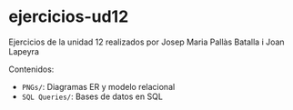 # ejercicios-ud12
Ejercicios de la unidad 12 realizados por Josep Maria Pallàs Batalla i Joan Lapeyra

Contenidos:
- `PNGs/`: Diagramas ER y modelo relacional
- `SQL Queries/`: Bases de datos en SQL
